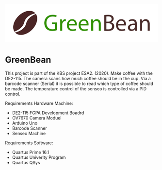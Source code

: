 
![alt text][logo]

[logo]: https://github.com/JaccoVeldscholten/GreanBean-FPGA/blob/master/Logo.png "GreenBean CPU"



# GreenBean 
This project is part of the KBS project ESA2. (2020).
Make coffee with the DE2-115. The camera scans how much coffee should be in the cup.
Via a barcode scanner (Serial) it is possible to read which type of coffee should be made.
The temperature control of the senseo is controlled via a PID control.

Requirements Hardware Machine:

- DE2-115 FGPA Development Boadrd
- OV7670 Camera Moduel
- Arduino Uno
- Barcode Scanner
- Senseo Machine


Requirements Software:

- Quartus Prime 16.1
- Quartus Univerity Program
- Quartus QSys



